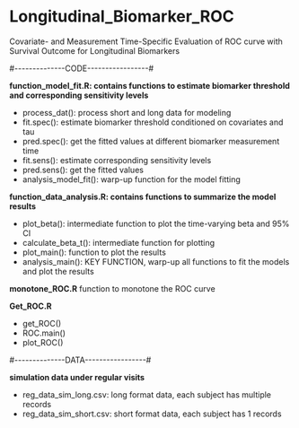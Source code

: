 # Longitudinal_Biomarker_ROC
Covariate- and Measurement Time-Specific Evaluation of ROC curve with Survival Outcome for Longitudinal Biomarkers

#--------------CODE-----------------#

**function_model_fit.R: contains functions to estimate biomarker threshold and corresponding sensitivity levels**
  - process_dat(): process short and long data for modeling
  - fit.spec(): estimate biomarker threshold conditioned on covariates and tau
  - pred.spec(): get the fitted values at different biomarker measurement time
  - fit.sens(): estimate corresponding sensitivity levels 
  - pred.sens(): get the fitted values
  - analysis_model_fit(): warp-up function for the model fitting
    
**function_data_analysis.R: contains functions to summarize the model results**
  - plot_beta(): intermediate function to plot the time-varying beta and 95% CI
  - calculate_beta_t(): intermediate function for plotting
  - plot_main(): function to plot the results
  - analysis_main(): KEY FUNCTION, warp-up all functions to fit the models and plot the results  

**monotone_ROC.R**
 function to monotone the ROC curve
 
**Get_ROC.R**

  - get_ROC()
  - ROC.main()
  - plot_ROC()

#--------------DATA-----------------#

**simulation data under regular visits**
- reg_data_sim_long.csv: long format data, each subject has multiple records
- reg_data_sim_short.csv:  short format data, each subject has 1 records
